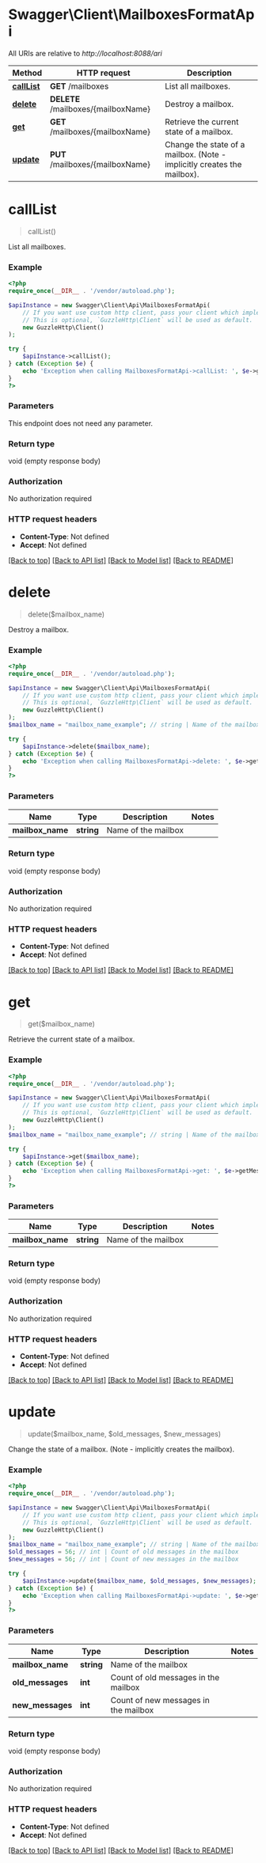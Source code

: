 # Swagger\Client\MailboxesFormatApi

All URIs are relative to *http://localhost:8088/ari*

Method | HTTP request | Description
------------- | ------------- | -------------
[**callList**](MailboxesFormatApi.md#callList) | **GET** /mailboxes | List all mailboxes.
[**delete**](MailboxesFormatApi.md#delete) | **DELETE** /mailboxes/{mailboxName} | Destroy a mailbox.
[**get**](MailboxesFormatApi.md#get) | **GET** /mailboxes/{mailboxName} | Retrieve the current state of a mailbox.
[**update**](MailboxesFormatApi.md#update) | **PUT** /mailboxes/{mailboxName} | Change the state of a mailbox. (Note - implicitly creates the mailbox).


# **callList**
> callList()

List all mailboxes.

### Example
```php
<?php
require_once(__DIR__ . '/vendor/autoload.php');

$apiInstance = new Swagger\Client\Api\MailboxesFormatApi(
    // If you want use custom http client, pass your client which implements `GuzzleHttp\ClientInterface`.
    // This is optional, `GuzzleHttp\Client` will be used as default.
    new GuzzleHttp\Client()
);

try {
    $apiInstance->callList();
} catch (Exception $e) {
    echo 'Exception when calling MailboxesFormatApi->callList: ', $e->getMessage(), PHP_EOL;
}
?>
```

### Parameters
This endpoint does not need any parameter.

### Return type

void (empty response body)

### Authorization

No authorization required

### HTTP request headers

 - **Content-Type**: Not defined
 - **Accept**: Not defined

[[Back to top]](#) [[Back to API list]](../../README.md#documentation-for-api-endpoints) [[Back to Model list]](../../README.md#documentation-for-models) [[Back to README]](../../README.md)

# **delete**
> delete($mailbox_name)

Destroy a mailbox.

### Example
```php
<?php
require_once(__DIR__ . '/vendor/autoload.php');

$apiInstance = new Swagger\Client\Api\MailboxesFormatApi(
    // If you want use custom http client, pass your client which implements `GuzzleHttp\ClientInterface`.
    // This is optional, `GuzzleHttp\Client` will be used as default.
    new GuzzleHttp\Client()
);
$mailbox_name = "mailbox_name_example"; // string | Name of the mailbox

try {
    $apiInstance->delete($mailbox_name);
} catch (Exception $e) {
    echo 'Exception when calling MailboxesFormatApi->delete: ', $e->getMessage(), PHP_EOL;
}
?>
```

### Parameters

Name | Type | Description  | Notes
------------- | ------------- | ------------- | -------------
 **mailbox_name** | **string**| Name of the mailbox |

### Return type

void (empty response body)

### Authorization

No authorization required

### HTTP request headers

 - **Content-Type**: Not defined
 - **Accept**: Not defined

[[Back to top]](#) [[Back to API list]](../../README.md#documentation-for-api-endpoints) [[Back to Model list]](../../README.md#documentation-for-models) [[Back to README]](../../README.md)

# **get**
> get($mailbox_name)

Retrieve the current state of a mailbox.

### Example
```php
<?php
require_once(__DIR__ . '/vendor/autoload.php');

$apiInstance = new Swagger\Client\Api\MailboxesFormatApi(
    // If you want use custom http client, pass your client which implements `GuzzleHttp\ClientInterface`.
    // This is optional, `GuzzleHttp\Client` will be used as default.
    new GuzzleHttp\Client()
);
$mailbox_name = "mailbox_name_example"; // string | Name of the mailbox

try {
    $apiInstance->get($mailbox_name);
} catch (Exception $e) {
    echo 'Exception when calling MailboxesFormatApi->get: ', $e->getMessage(), PHP_EOL;
}
?>
```

### Parameters

Name | Type | Description  | Notes
------------- | ------------- | ------------- | -------------
 **mailbox_name** | **string**| Name of the mailbox |

### Return type

void (empty response body)

### Authorization

No authorization required

### HTTP request headers

 - **Content-Type**: Not defined
 - **Accept**: Not defined

[[Back to top]](#) [[Back to API list]](../../README.md#documentation-for-api-endpoints) [[Back to Model list]](../../README.md#documentation-for-models) [[Back to README]](../../README.md)

# **update**
> update($mailbox_name, $old_messages, $new_messages)

Change the state of a mailbox. (Note - implicitly creates the mailbox).

### Example
```php
<?php
require_once(__DIR__ . '/vendor/autoload.php');

$apiInstance = new Swagger\Client\Api\MailboxesFormatApi(
    // If you want use custom http client, pass your client which implements `GuzzleHttp\ClientInterface`.
    // This is optional, `GuzzleHttp\Client` will be used as default.
    new GuzzleHttp\Client()
);
$mailbox_name = "mailbox_name_example"; // string | Name of the mailbox
$old_messages = 56; // int | Count of old messages in the mailbox
$new_messages = 56; // int | Count of new messages in the mailbox

try {
    $apiInstance->update($mailbox_name, $old_messages, $new_messages);
} catch (Exception $e) {
    echo 'Exception when calling MailboxesFormatApi->update: ', $e->getMessage(), PHP_EOL;
}
?>
```

### Parameters

Name | Type | Description  | Notes
------------- | ------------- | ------------- | -------------
 **mailbox_name** | **string**| Name of the mailbox |
 **old_messages** | **int**| Count of old messages in the mailbox |
 **new_messages** | **int**| Count of new messages in the mailbox |

### Return type

void (empty response body)

### Authorization

No authorization required

### HTTP request headers

 - **Content-Type**: Not defined
 - **Accept**: Not defined

[[Back to top]](#) [[Back to API list]](../../README.md#documentation-for-api-endpoints) [[Back to Model list]](../../README.md#documentation-for-models) [[Back to README]](../../README.md)


